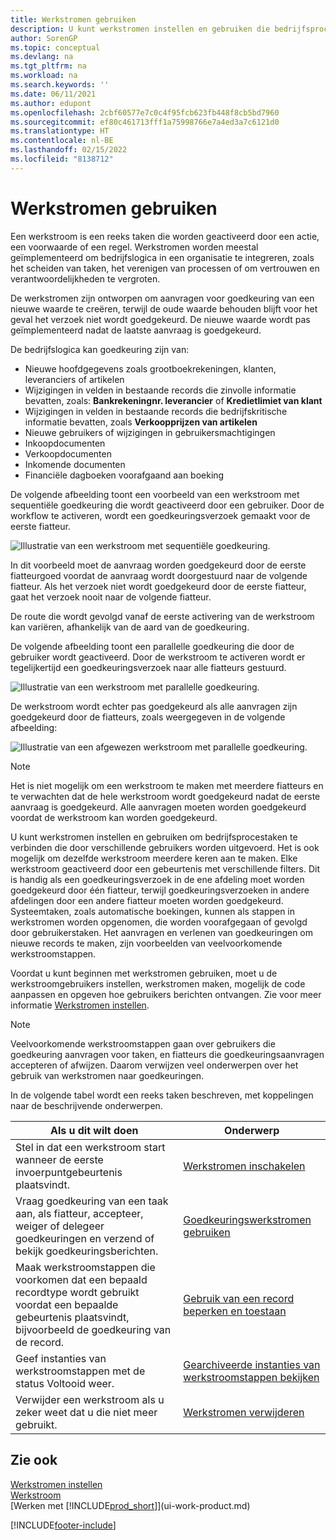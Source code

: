 ```yaml
---
title: Werkstromen gebruiken
description: U kunt werkstromen instellen en gebruiken die bedrijfsprocessen verbinden, zoals automatisch boeken of het aanvragen en verlenen van goedkeuring voor nieuwe records.
author: SorenGP
ms.topic: conceptual
ms.devlang: na
ms.tgt_pltfrm: na
ms.workload: na
ms.search.keywords: ''
ms.date: 06/11/2021
ms.author: edupont
ms.openlocfilehash: 2cbf60577e7c0c4f95fcb623fb448f8cb5bd7960
ms.sourcegitcommit: ef80c461713fff1a75998766e7a4ed3a7c6121d0
ms.translationtype: HT
ms.contentlocale: nl-BE
ms.lasthandoff: 02/15/2022
ms.locfileid: "8138712"
---
```

# <a name="using-workflows"></a>Werkstromen gebruiken

Een werkstroom is een reeks taken die worden geactiveerd door een actie, een voorwaarde of een regel. Werkstromen worden meestal geïmplementeerd om bedrijfslogica in een organisatie te integreren, zoals het scheiden van taken, het verenigen van processen of om vertrouwen en verantwoordelijkheden te vergroten.  

De werkstromen zijn ontworpen om aanvragen voor goedkeuring van een nieuwe waarde te creëren, terwijl de oude waarde behouden blijft voor het geval het verzoek niet wordt goedgekeurd. De nieuwe waarde wordt pas geïmplementeerd nadat de laatste aanvraag is goedgekeurd.  

De bedrijfslogica kan goedkeuring zijn van:

- Nieuwe hoofdgegevens zoals grootboekrekeningen, klanten, leveranciers of artikelen
- Wijzigingen in velden in bestaande records die zinvolle informatie bevatten, zoals: **Bankrekeningnr. leverancier** of **Kredietlimiet van klant**
- Wijzigingen in velden in bestaande records die bedrijfskritische informatie bevatten, zoals **Verkoopprijzen van artikelen**
- Nieuwe gebruikers of wijzigingen in gebruikersmachtigingen
- Inkoopdocumenten
- Verkoopdocumenten
- Inkomende documenten
- Financiële dagboeken voorafgaand aan boeking

De volgende afbeelding toont een voorbeeld van een werkstroom met sequentiële goedkeuring die wordt geactiveerd door een gebruiker. Door de workflow te activeren, wordt een goedkeuringsverzoek gemaakt voor de eerste fiatteur.  

![Illustratie van een werkstroom met sequentiële goedkeuring.](media/Workflows/approval-flow.png)

In dit voorbeeld moet de aanvraag worden goedgekeurd door de eerste fiatteurgoed voordat de aanvraag wordt doorgestuurd naar de volgende fiatteur. Als het verzoek niet wordt goedgekeurd door de eerste fiatteur, gaat het verzoek nooit naar de volgende fiatteur.  

De route die wordt gevolgd vanaf de eerste activering van de werkstroom kan variëren, afhankelijk van de aard van de goedkeuring.  

De volgende afbeelding toont een parallelle goedkeuring die door de gebruiker wordt geactiveerd. Door de werkstroom te activeren wordt er tegelijkertijd een goedkeuringsverzoek naar alle fiatteurs gestuurd.  

![Illustratie van een werkstroom met parallelle goedkeuring.](media/Workflows/approval-flow-2.png)

De werkstroom wordt echter pas goedgekeurd als alle aanvragen zijn goedgekeurd door de fiatteurs, zoals weergegeven in de volgende afbeelding:  

![Illustratie van een afgewezen werkstroom met parallelle goedkeuring.](media/Workflows/approval-flow-3.png)

> [!NOTE]  
> Het is niet mogelijk om een werkstroom te maken met meerdere fiatteurs en te verwachten dat de hele werkstroom wordt goedgekeurd nadat de eerste aanvraag is goedgekeurd. Alle aanvragen moeten worden goedgekeurd voordat de werkstroom kan worden goedgekeurd.

U kunt werkstromen instellen en gebruiken om bedrijfsprocestaken te verbinden die door verschillende gebruikers worden uitgevoerd. Het is ook mogelijk om dezelfde werkstroom meerdere keren aan te maken. Elke werkstroom geactiveerd door een gebeurtenis met verschillende filters. Dit is handig als een goedkeuringsverzoek in de ene afdeling moet worden goedgekeurd door één fiatteur, terwijl goedkeuringsverzoeken in andere afdelingen door een andere fiatteur moeten worden goedgekeurd. Systeemtaken, zoals automatische boekingen, kunnen als stappen in werkstromen worden opgenomen, die worden voorafgegaan of gevolgd door gebruikerstaken. Het aanvragen en verlenen van goedkeuringen om nieuwe records te maken, zijn voorbeelden van veelvoorkomende werkstroomstappen.  

 Voordat u kunt beginnen met werkstromen gebruiken, moet u de werkstroomgebruikers instellen, werkstromen maken, mogelijk de code aanpassen en opgeven hoe gebruikers berichten ontvangen. Zie voor meer informatie [Werkstromen instellen](across-set-up-workflows.md).  

> [!NOTE]  
> Veelvoorkomende werkstroomstappen gaan over gebruikers die goedkeuring aanvragen voor taken, en fiatteurs die goedkeuringsaanvragen accepteren of afwijzen. Daarom verwijzen veel onderwerpen over het gebruik van werkstromen naar goedkeuringen.  

 In de volgende tabel wordt een reeks taken beschreven, met koppelingen naar de beschrijvende onderwerpen.  

|**Als u dit wilt doen**|**Onderwerp**|  
|------------|-------------|  
|Stel in dat een werkstroom start wanneer de eerste invoerpuntgebeurtenis plaatsvindt.|[Werkstromen inschakelen](across-how-to-enable-workflows.md)|  
|Vraag goedkeuring van een taak aan, als fiatteur, accepteer, weiger of delegeer goedkeuringen en verzend of bekijk goedkeuringsberichten.|[Goedkeuringswerkstromen gebruiken](across-how-use-approval-workflows.md)|  
|Maak werkstroomstappen die voorkomen dat een bepaald recordtype wordt gebruikt voordat een bepaalde gebeurtenis plaatsvindt, bijvoorbeeld de goedkeuring van de record.|[Gebruik van een record beperken en toestaan](across-how-to-restrict-and-allow-usage-of-a-record.md)|  
|Geef instanties van werkstroomstappen met de status Voltooid weer.|[Gearchiveerde instanties van werkstroomstappen bekijken](across-how-to-view-archived-workflow-step-instances.md)|  
|Verwijder een werkstroom als u zeker weet dat u die niet meer gebruikt.|[Werkstromen verwijderen](across-how-to-delete-workflows.md)|  

## <a name="see-also"></a>Zie ook  
[Werkstromen instellen](across-set-up-workflows.md)   
[Werkstroom](across-workflow.md)   
[Werken met [!INCLUDE[prod_short](includes/prod_short.md)]](ui-work-product.md)


[!INCLUDE[footer-include](includes/footer-banner.md)]